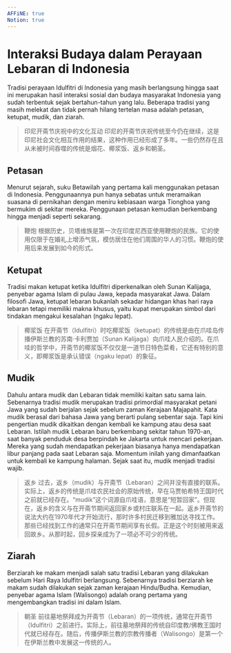 ```yaml
---
AFFiNE: true
Notion: true
---
```


# Interaksi Budaya dalam Perayaan Lebaran di Indonesia

Tradisi perayaan Idulfitri di Indonesia yang masih berlangsung hingga saat ini merupakan hasil interaksi sosial dan budaya masyarakat Indonesia yang sudah terbentuk sejak bertahun-tahun yang lalu. Beberapa tradisi yang masih melekat dan tidak pernah hilang tertelan masa adalah petasan, ketupat, mudik, dan ziarah.

> 印尼开斋节庆祝中的文化互动
> 印尼的开斋节庆祝传统至今仍在继续，这是印尼社会文化相互作用的结果，这种作用已经形成了多年。一些仍然存在且从未被时间吞噬的传统是烟花、椰浆饭、返乡和朝圣。

## Petasan

Menurut sejarah, suku Betawilah yang pertama kali menggunakan petasan di Indonesia. Penggunaannya pun hanya sebatas untuk meramaikan suasana di pernikahan dengan meniru kebiasaan warga Tionghoa yang bermukim di sekitar mereka. Penggunaan petasan kemudian berkembang hingga menjadi seperti sekarang.

> 鞭炮
> 根据历史，贝塔维族是第一次在印度尼西亚使用鞭炮的民族。它的使用仅限于在婚礼上增添气氛，模仿居住在他们周围的华人的习惯。鞭炮的使用后来发展到如今的形式。

## Ketupat

Tradisi makan ketupat ketika Idulfitri diperkenalkan oleh Sunan Kalijaga, penyebar agama Islam di pulau Jawa, kepada masyarakat Jawa. Dalam filosofi Jawa, ketupat lebaran bukanlah sekadar hidangan khas hari raya lebaran tetapi memiliki makna khusus, yaitu kupat merupakan simbol dari tindakan mengakui kesalahan (ngaku lepat).

> 椰浆饭
> 在开斋节（Idulfitri）时吃椰浆饭（ketupat）的传统是由在爪哇岛传播伊斯兰教的苏南·卡利贾加（Sunan Kalijaga）向爪哇人民介绍的。在爪哇的哲学中，开斋节的椰浆饭不仅仅是一道节日特色菜肴，它还有特别的意义，即椰浆饭是承认错误（ngaku lepat）的象征。

## Mudik

Dahulu antara mudik dan Lebaran tidak memiliki kaitan satu sama lain. Sebenarnya tradisi mudik merupakan tradisi primordial masyarakat petani Jawa yang sudah berjalan sejak sebelum zaman Kerajaan Majapahit. Kata mudik berasal dari bahasa Jawa yang berarti pulang sebentar saja. Tapi kini pengertian mudik dikaitkan dengan kembali ke kampung atau desa saat Lebaran. Istilah mudik Lebaran baru berkembang sekitar tahun 1970-an, saat banyak penduduk desa berpindah ke Jakarta untuk mencari pekerjaan. Mereka yang sudah mendapatkan pekerjaan biasanya hanya mendapatkan libur panjang pada saat Lebaran saja. Momentum inilah yang dimanfaatkan untuk kembali ke kampung halaman. Sejak saat itu, mudik menjadi tradisi wajib.

> 返乡
> 过去，返乡（mudik）与开斋节（Lebaran）之间并没有直接的联系。实际上，返乡的传统是爪哇农民社会的原始传统，早在马贾帕希特王国时代之前就已经存在。“mudik”这个词源自爪哇语，意思是“短暂回家”。但现在，返乡的含义与在开斋节期间返回家乡或村庄联系在一起。返乡开斋节的说法大约在1970年代才开始流行，那时许多村民迁移到雅加达寻找工作。那些已经找到工作的通常只在开斋节期间享有长假。正是这个时刻被用来返回故乡。从那时起，回乡探亲成为了一项必不可少的传统。

## Ziarah

Berziarah ke makam menjadi salah satu tradisi Lebaran yang dilakukan sebelum Hari Raya Idulfitri berlangsung. Sebenarnya tradisi berziarah ke makam sudah dilakukan sejak zaman kerajaan Hindu/Budha. Kemudian, penyebar agama Islam (Walisongo) adalah orang pertama yang mengembangkan tradisi ini dalam Islam.

> 朝圣
> 前往墓地祭拜成为开斋节（Lebaran）的一项传统，通常在开斋节（Idulfitri）之前进行。实际上，前往墓地祭拜的传统自印度教/佛教王国时代就已经存在。随后，传播伊斯兰教的宗教传播者（Walisongo）是第一个在伊斯兰教中发展这一传统的人。
